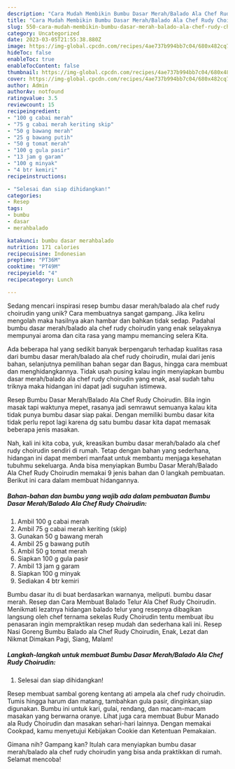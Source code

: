 ```yaml
---
description: "Cara Mudah Membikin Bumbu Dasar Merah/Balado Ala Chef Rudy Choirudin yang Enak"
title: "Cara Mudah Membikin Bumbu Dasar Merah/Balado Ala Chef Rudy Choirudin yang Enak"
slug: 550-cara-mudah-membikin-bumbu-dasar-merah-balado-ala-chef-rudy-choirudin-yang-enak
category: Uncategorized
date: 2023-03-05T21:55:38.880Z
image: https://img-global.cpcdn.com/recipes/4ae737b994bb7c04/680x482cq70/bumbu-dasar-merahbalado-ala-chef-rudy-choirudin-foto-resep-utama.jpg
hideToc: false
enableToc: true
enableTocContent: false
thumbnail: https://img-global.cpcdn.com/recipes/4ae737b994bb7c04/680x482cq70/bumbu-dasar-merahbalado-ala-chef-rudy-choirudin-foto-resep-utama.jpg
cover: https://img-global.cpcdn.com/recipes/4ae737b994bb7c04/680x482cq70/bumbu-dasar-merahbalado-ala-chef-rudy-choirudin-foto-resep-utama.jpg
author: Admin
authorAv: notfound
ratingvalue: 3.5
reviewcount: 15
recipeingredient:
- "100 g cabai merah"
- "75 g cabai merah keriting skip"
- "50 g bawang merah"
- "25 g bawang putih"
- "50 g tomat merah"
- "100 g gula pasir"
- "13 jam g garam"
- "100 g minyak"
- "4 btr kemiri"
recipeinstructions:

- "Selesai dan siap dihidangkan!"
categories:
- Resep
tags:
- bumbu
- dasar
- merahbalado

katakunci: bumbu dasar merahbalado 
nutrition: 171 calories
recipecuisine: Indonesian
preptime: "PT36M"
cooktime: "PT49M"
recipeyield: "4"
recipecategory: Lunch

---
```





Sedang mencari inspirasi resep bumbu dasar merah/balado ala chef rudy choirudin yang unik? Cara membuatnya sangat gampang. Jika keliru mengolah maka hasilnya akan hambar dan bahkan tidak sedap. Padahal bumbu dasar merah/balado ala chef rudy choirudin yang enak selayaknya mempunyai aroma dan cita rasa yang mampu memancing selera Kita.





Ada beberapa hal yang sedikit banyak berpengaruh terhadap kualitas rasa dari bumbu dasar merah/balado ala chef rudy choirudin, mulai dari jenis bahan, selanjutnya pemilihan bahan segar dan Bagus, hingga cara membuat dan menghidangkannya. Tidak usah pusing kalau ingin menyiapkan bumbu dasar merah/balado ala chef rudy choirudin yang enak,      asal sudah tahu triknya maka hidangan ini dapat jadi suguhan istimewa.














Resep Bumbu Dasar Merah/Balado Ala Chef Rudy Choirudin. Bila ingin masak tapi waktunya mepet, rasanya jadi semrawut semuanya kalau kita tidak punya bumbu dasar siap pakai. Dengan memiliki bumbu dasar kita tidak perlu repot lagi karena dg satu bumbu dasar kita dapat memasak beberapa jenis masakan.






Nah, kali ini kita coba, yuk, kreasikan bumbu dasar merah/balado ala chef rudy choirudin sendiri di rumah. Tetap dengan bahan yang sederhana, hidangan ini dapat memberi manfaat untuk membantu menjaga kesehatan tubuhmu sekeluarga. Anda bisa menyiapkan Bumbu Dasar Merah/Balado Ala Chef Rudy Choirudin memakai 9 jenis bahan dan 0 langkah pembuatan. Berikut ini cara dalam membuat hidangannya.

<!--inarticleads1-->

##### Bahan-bahan dan bumbu yang wajib ada dalam pembuatan Bumbu Dasar Merah/Balado Ala Chef Rudy Choirudin:

1. Ambil 100 g cabai merah
1. Ambil 75 g cabai merah keriting (skip)
1. Gunakan 50 g bawang merah
1. Ambil 25 g bawang putih
1. Ambil 50 g tomat merah
1. Siapkan 100 g gula pasir
1. Ambil 13 jam g garam
1. Siapkan 100 g minyak
1. Sediakan 4 btr kemiri


Bumbu dasar itu di buat berdasarkan warnanya, meliputi. bumbu dasar merah. Resep dan Cara Membuat Balado Telur Ala Chef Rudy Choirudin. Menikmati lezatnya hidangan balado telur yang resepnya dibagikan langsung oleh chef ternama sekelas Rudy Choirudin tentu membuat ibu penasaran ingin mempraktikan resep mudah dan sederhana kali ini. Resep Nasi Goreng Bumbu Balado ala Chef Rudy Choirudin, Enak, Lezat dan Nikmat Dimakan Pagi, Siang, Malam! 

<!--inarticleads2-->

##### Langkah-langkah untuk membuat Bumbu Dasar Merah/Balado Ala Chef Rudy Choirudin:


1. Selesai dan siap dihidangkan!

Resep membuat sambal goreng kentang ati ampela ala chef rudy choirudin. Tumis hingga harum dan matang, tambahkan gula pasir, dinginkan,siap digunakan. Bumbu ini untuk kari, gulai, rendang, dan macam-macam masakan yang berwarna oranye. Lihat juga cara membuat Bubur Manado ala Rudy Choirudin dan masakan sehari-hari lainnya. Dengan memakai Cookpad, kamu menyetujui Kebijakan Cookie dan Ketentuan Pemakaian. 

Gimana nih? Gampang kan? Itulah cara menyiapkan bumbu dasar merah/balado ala chef rudy choirudin yang bisa anda praktikkan di rumah. Selamat mencoba!
